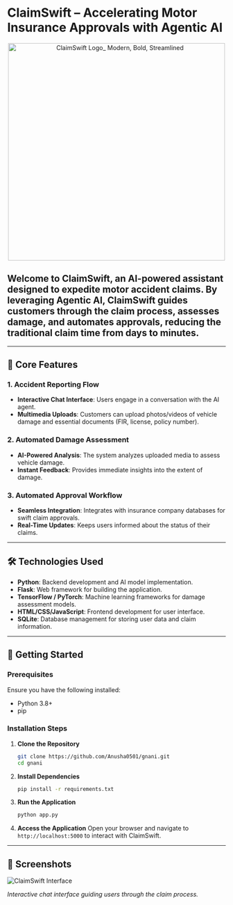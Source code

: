 # **ClaimSwift** – Accelerating Motor Insurance Approvals with Agentic AI

<p align="center">
  <img width="500" height="500" alt="ClaimSwift Logo_ Modern, Bold, Streamlined" src="https://github.com/user-attachments/assets/df11e22d-a461-4970-848e-99edb22c0076"/>
</p>

## Welcome to **ClaimSwift**, an AI-powered assistant designed to expedite motor accident claims. By leveraging Agentic AI, ClaimSwift guides customers through the claim process, assesses damage, and automates approvals, reducing the traditional claim time from days to minutes.

---

## 🔧 Core Features

### 1. **Accident Reporting Flow**

* **Interactive Chat Interface**: Users engage in a conversation with the AI agent.
* **Multimedia Uploads**: Customers can upload photos/videos of vehicle damage and essential documents (FIR, license, policy number).

### 2. **Automated Damage Assessment**

* **AI-Powered Analysis**: The system analyzes uploaded media to assess vehicle damage.
* **Instant Feedback**: Provides immediate insights into the extent of damage.

### 3. **Automated Approval Workflow**

* **Seamless Integration**: Integrates with insurance company databases for swift claim approvals.
* **Real-Time Updates**: Keeps users informed about the status of their claims.

---

## 🛠️ Technologies Used

* **Python**: Backend development and AI model implementation.
* **Flask**: Web framework for building the application.
* **TensorFlow / PyTorch**: Machine learning frameworks for damage assessment models.
* **HTML/CSS/JavaScript**: Frontend development for user interface.
* **SQLite**: Database management for storing user data and claim information.

---

## 🚀 Getting Started

### Prerequisites

Ensure you have the following installed:

* Python 3.8+
* pip

### Installation Steps

1. **Clone the Repository**

   ```bash
   git clone https://github.com/Anusha0501/gnani.git
   cd gnani
   ```

2. **Install Dependencies**

   ```bash
   pip install -r requirements.txt
   ```

3. **Run the Application**

   ```bash
   python app.py
   ```

4. **Access the Application**
   Open your browser and navigate to `http://localhost:5000` to interact with ClaimSwift.

---

## 📸 Screenshots

![ClaimSwift Interface](https://via.placeholder.com/800x400.png?text=ClaimSwift+Chat+Interface)

*Interactive chat interface guiding users through the claim process.*
